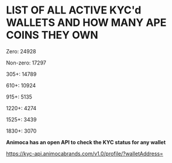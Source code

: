 # LIST OF ALL ACTIVE KYC'd WALLETS AND HOW MANY APE COINS THEY OWN

Zero: 24928

Non-zero: 17297

305+: 14789

610+: 10924

915+: 5135

1220+: 4274

1525+: 3439

1830+: 3070

**Animoca has an open API to check the KYC status for any wallet**

https://kyc-api.animocabrands.com/v1.0/profile/?walletAddress=